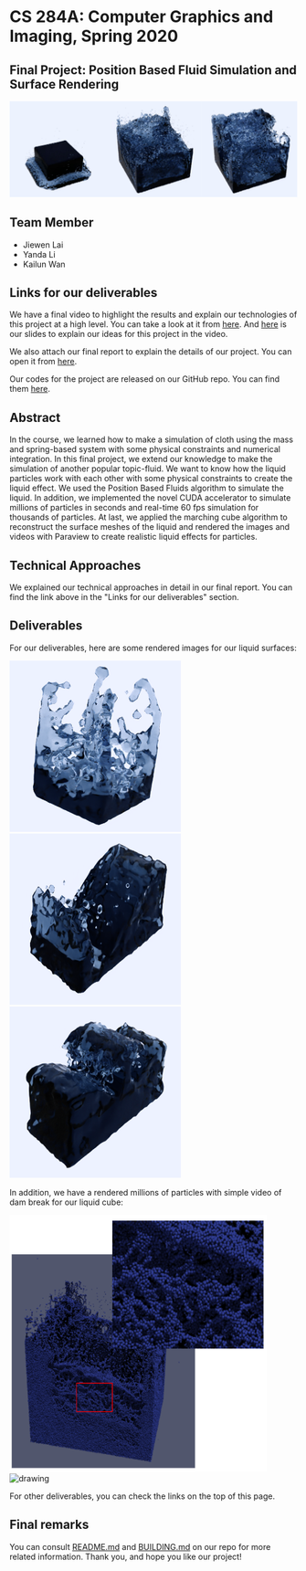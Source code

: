# CS 284A: Computer Graphics and Imaging, Spring 2020

## Final Project: Position Based Fluid Simulation and Surface Rendering

![Alt Text](teaser.png)

## Team Member

- Jiewen Lai
- Yanda Li
- Kailun Wan

## Links for our deliverables

We have a final video to highlight the results and explain our technologies of this project at a high level. You can take a look at it from [here](https://youtu.be/SfTIv-HlWFM). And [here](https://docs.google.com/presentation/d/1VrIeeL3HWLHeoGgKl4LTh8TZWxva0XWIZIpgnCNel8A/edit?usp=sharing) is our slides to explain our ideas for this project in the video. 

We also attach our final report to explain the details of our project. You can open it from [here](https://www.google.com).

Our codes for the project are released on our GitHub repo. You can find them [here](https://github.com/CTKnight/FluidSimulator).

## Abstract

In the course, we learned how to make a simulation of cloth using the mass and spring-based system with some physical constraints and numerical integration. In this final project, we extend our knowledge to make the simulation of another popular topic-fluid. We want to know how the liquid particles work with each other with some physical constraints to create the liquid effect. We used the Position Based Fluids algorithm to simulate the liquid. In addition, we implemented the novel CUDA accelerator to simulate millions of particles in seconds and real-time 60 fps simulation for thousands of particles. At last, we applied the marching cube algorithm to reconstruct the surface meshes of the liquid and rendered the images and videos with Paraview to create realistic liquid effects for particles.

## Technical Approaches

We explained our technical approaches in detail in our final report. You can find the link above in the "Links for our deliverables" section.

## Deliverables

For our deliverables, here are some rendered images for our liquid surfaces:

<img src="large_frame.png" alt="drawing" width="300" height="300"/> <img src="one_frame.png" alt="drawing" width="300" height="300"/> <img src="double_frame.png" alt="drawing" width="300" height="300"/>

In addition, we have a rendered millions of particles with simple video of dam break for our liquid cube:

<img src="million_particle_frame.png" alt="drawing" width="450" height="450"/> <img src="large30images.gif" alt="drawing" width="450" height="450"/> 

For other deliverables, you can check the links on the top of this page.

## Final remarks

You can consult [README.md](https://github.com/CTKnight/FluidSimulator/blob/master/README.md) and [BUILDING.md](https://github.com/CTKnight/FluidSimulator/blob/master/BUILDING.md) on our repo for more related information. Thank you, and hope you like our project!


